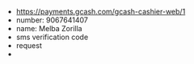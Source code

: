 - https://payments.gcash.com/gcash-cashier-web/1
- number: 9067641407
- name: Melba Zorilla
- sms verification code
- request
- 

<!---
ramilmerioles36/ramilmerioles36 is a ✨ special ✨ code at 
--->
